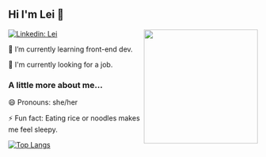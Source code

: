 <h2> Hi I'm Lei 👋</h2>

<img align='right' src="https://media.giphy.com/media/fuJPZBIIqzbt1kAYVc/giphy.gif" width="230">

[![Linkedin: Lei](https://img.shields.io/badge/-Lei-blue?style=flat-square&logo=Linkedin&logoColor=white&link=https://www.linkedin.com/in/lei-huang-663990195/)](https://www.linkedin.com/in/lei-huang-663990195/)

<p>🌱 I’m currently learning front-end dev.</p>
<p>🔭 I'm currently looking for a job.</p>

<h3> A little more about me...</h3>

<p>😄 Pronouns: she/her</p>
<p>⚡ Fun fact: Eating rice or noodles makes me feel sleepy.</p>

[![Top Langs](https://github-readme-stats.vercel.app/api/top-langs/?username=leihuang96)](https://github.com/leihuang96/github-readme-stats)
